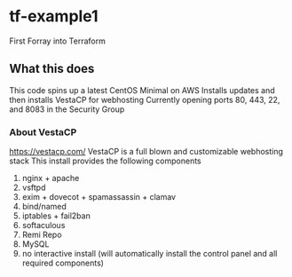 # tf-example1
 First Forray into Terraform

 ## What this does
 This code spins up a latest CentOS Minimal on AWS
 Installs updates and then installs VestaCP for webhosting
 Currently opening ports 80, 443, 22, and 8083 in the Security Group
 
 ### About VestaCP
 https://vestacp.com/
 VestaCP is a full blown and customizable webhosting stack
 This install provides the following components
 
 1. nginx + apache
 1. vsftpd
 1. exim + dovecot + spamassassin + clamav
 1. bind/named
 1. iptables + fail2ban
 1. softaculous
 1. Remi Repo
 1. MySQL
 1. no interactive install (will automatically install the control panel and all required components)
 